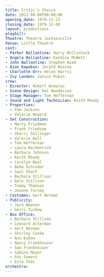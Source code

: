 ```yaml
---
title: Critic's Choice
date: 2023-09-08T00:00:00
opening_date: 1979-11-23
closing_date: 1979-12-08
layout: productions
playbill:
Theatre: Theatre Jacksonville
Venue: Little Theatre
cast:
- Parker Ballantine: Harry McClintock
- Angela Ballantine: Kandice McNett
- John Ballantine: Stephen Nied
- Dion Kapakos: Jerald Monroe
- Charlotte Orr: Helen Harris
- Ivy London: Janice Rubin
crew:
- Director: Robert Knowles
- Scene Design: Hal Henderson
- Stage Manager: Tom Heffernan
- Sound and Light Technician: Keith Moody
- Properties:
  - Pam Jackson
  - Valerie Howard
- Set Construction:
  - Marty Friedman
  - Frank Friedsam
  - Sherri Gallinger
  - Valerie Hall
  - Tom Heffernan
  - Laura Heidenrich
  - Barbara Johnson
  - Keith Moody
  - Carolyn Neal
  - Bebe Schroder
  - Saul Sharf
  - Barbara Stillson
  - Dale Stillson
  - Tommy Thomson
  - Jeanne Turney
- Costumes: Gert Berman
- Publicity:
  - Jack Newson
  - Gerri Turbow
- Box Office:
  - Barbara Stillson
  - Leonard Alterman
  - Gert Berman
  - Shirley Cooke
  - Ann Dubow
  - Nancy Frankhouser
  - Sam Frankhouser
  - Sabina Meyer
  - Pat Somers
  - Esta Tkac
orchestra:
---
```


